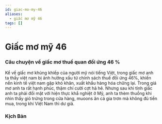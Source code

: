 ```yaml
---
id: giac-mo-my-46
aliases:
  - giấc mơ mỹ 46
tags: []
---
```


# Giấc mơ mỹ 46


### Câu chuyện về giấc mơ thuế quan đối ứng 46 %

Kể về giấc mơ khủng khiếp của người mỹ nói tiếng Việt, trong giấc mơ anh ta thấy việt nam bị ảnh hưởng xấu từ chính sách thuế đối ứng 46%, khiến nền kinh tế việt nam gặp khó khăn, xuất khẩu hàng hóa chững lại. Trong giá mơ anh ta rất hạnh phúc, thậm chí cười cợt hả hê. Nhưng sau khi tỉnh giấc anh ta phải đối mặt với hiện thực khắ nghiệt ở Mỹ, anh ta thèm thuồng khi nhìn thấy giỏ trứng trong cửa hàng, muoons ăn cá gia trơn mà không đủ tiền mua, trong khi Việt Nam thì dư giả.

### Kịch Bản


